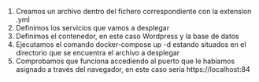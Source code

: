 1. Creamos un archivo dentro del fichero correspondiente con la extension .yml
2. Definimos los servicios que vamos a desplegar
3. Definimos el contenedor, en este caso Wordpress y la base de datos
4. Ejecutamos el comando docker-compose up -d estando situados en el directorio que se encuentra el archivo a desplegar
5. Comprobamos que funciona accediendo al puerto que le habíamos asignado a través del navegador, en este caso sería https://localhost:84